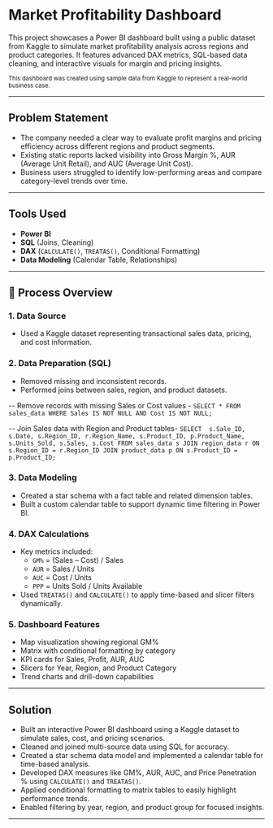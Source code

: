 # Market Profitability Dashboard 

This project showcases a Power BI dashboard built using a public dataset from Kaggle to simulate market profitability analysis across regions and product categories. It features advanced DAX metrics, SQL-based data cleaning, and interactive visuals for margin and pricing insights.

<sub>This dashboard was created using sample data from Kaggle to represent a real-world business case.</sub>

---
## Problem Statement

- The company needed a clear way to evaluate profit margins and pricing efficiency across different regions and product segments.  
- Existing static reports lacked visibility into Gross Margin %, AUR (Average Unit Retail), and AUC (Average Unit Cost).  
- Business users struggled to identify low-performing areas and compare category-level trends over time.

---

## Tools Used
- **Power BI**
- **SQL** (Joins, Cleaning)
- **DAX** (`CALCULATE()`, `TREATAS()`, Conditional Formatting)
- **Data Modeling** (Calendar Table, Relationships)

---





## 🔄 Process Overview

### 1. **Data Source**
- Used a Kaggle dataset representing transactional sales data, pricing, and cost information.

### 2. **Data Preparation (SQL)**
- Removed missing and inconsistent records.
- Performed joins between sales, region, and product datasets.

-- Remove records with missing Sales or Cost values -
`SELECT *
FROM sales_data
WHERE Sales IS NOT NULL AND Cost IS NOT NULL;`

-- Join Sales data with Region and Product tables-
`SELECT 
    s.Sale_ID,
    s.Date,
    s.Region_ID,
    r.Region_Name,
    s.Product_ID,
    p.Product_Name,
    s.Units_Sold,
    s.Sales,
    s.Cost
FROM sales_data s
JOIN region_data r ON s.Region_ID = r.Region_ID
JOIN product_data p ON s.Product_ID = p.Product_ID;`


### 3. **Data Modeling**
- Created a star schema with a fact table and related dimension tables.  
- Built a custom calendar table to support dynamic time filtering in Power BI.

### 4. **DAX Calculations**
- Key metrics included:
  - `GM%` = (Sales – Cost) / Sales  
  - `AUR` = Sales / Units  
  - `AUC` = Cost / Units  
  - `PPP` = Units Sold / Units Available  
- Used `TREATAS()` and `CALCULATE()` to apply time-based and slicer filters dynamically.

### 5. **Dashboard Features**
- Map visualization showing regional GM%  
- Matrix with conditional formatting by category  
- KPI cards for Sales, Profit, AUR, AUC  
- Slicers for Year, Region, and Product Category  
- Trend charts and drill-down capabilities

---

## Solution

- Built an interactive Power BI dashboard using a Kaggle dataset to simulate sales, cost, and pricing scenarios.  
- Cleaned and joined multi-source data using SQL for accuracy.  
- Created a star schema data model and implemented a calendar table for time-based analysis.  
- Developed DAX measures like GM%, AUR, AUC, and Price Penetration % using `CALCULATE()` and `TREATAS()`.  
- Applied conditional formatting to matrix tables to easily highlight performance trends.  
- Enabled filtering by year, region, and product group for focused insights.

---



